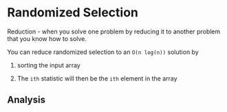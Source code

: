 # Randomized Selection

Reduction - when you solve one problem by reducing it to another problem that you know how to solve.

You can reduce randomized selection to an `O(n log(n))` solution by

1. sorting the input array

2. The `ith` statistic will then be the `ith` element in the array

## Analysis
